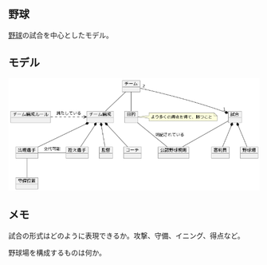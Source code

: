 ## 野球

[野球](https://ja.wikipedia.org/wiki/%E9%87%8E%E7%90%83)の試合を中心としたモデル。

## モデル

![](diagram.png)

## メモ

試合の形式はどのように表現できるか。攻撃、守備、イニング、得点など。

野球場を構成するものは何か。
